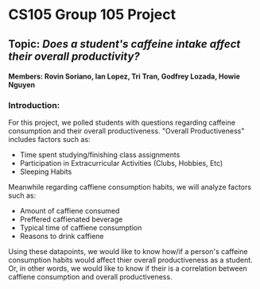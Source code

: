 # CS105 Group 105 Project
## Topic: *Does a student's caffeine intake affect their overall productivity?*
#### Members: Rovin Soriano, Ian Lopez, Tri Tran, Godfrey Lozada, Howie Nguyen


### Introduction:
<p>For this project, we polled students with questions regarding caffeine consumption and their overall productiveness.
    "Overall Productiveness" includes factors such as: </p>
    
- Time spent studying/finishing class assignments
- Participation in Extracurricular Activities (Clubs, Hobbies, Etc)
- Sleeping Habits

<p>Meanwhile regarding caffiene consumption habits, we will analyze factors such as:</p>

- Amount of caffiene consumed
- Preffered caffienated beverage
- Typical time of caffiene consumption
- Reasons to drink caffiene

<p>Using these datapoints, we would like to know how/if a person's caffeine consumption habits would affect thier overall productiveness as a student. Or, in other words, we would like to know if their is a correlation between caffiene consumption and overall productiveness.
    
    
